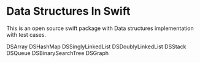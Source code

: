 # Data Structures In Swift

This is an open source swift package with Data structures implementation with test cases.

DSArray
DSHashMap
DSSinglyLinkedList
DSDoublyLinkedList
DSStack
DSQueue
DSBinarySearchTree
DSGraph
